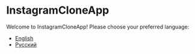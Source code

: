 # InstagramCloneApp

Welcome to InstagramCloneApp! Please choose your preferred language:

- [English](README_Eng.md)
- [Русский](README_Ru.md)

